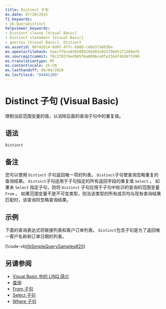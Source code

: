 ```yaml
---
title: Distinct 子句
ms.date: 07/20/2015
f1_keywords:
- vb.QueryDistinct
helpviewer_keywords:
- Distinct clause [Visual Basic]
- Distinct statement [Visual Basic]
- queries [Visual Basic], Distinct
ms.assetid: 86f42614-0d8f-4ffc-b888-ce8a37a8d36a
ms.openlocfilehash: 5aecffbce036500d294d03a925798d51f1269af6
ms.sourcegitcommit: f8c270376ed905f6a8896ce0fe25b4f4b38ff498
ms.translationtype: MT
ms.contentlocale: zh-CN
ms.lasthandoff: 06/04/2020
ms.locfileid: "84401389"
---
```

# <a name="distinct-clause-visual-basic"></a>Distinct 子句 (Visual Basic)
限制当前范围变量的值，以消除后面的查询子句中的重复值。  
  
## <a name="syntax"></a>语法  
  
```vb  
Distinct  
```  
  
## <a name="remarks"></a>备注  
 您可以使用 `Distinct` 子句返回唯一项的列表。 `Distinct`子句使查询忽略重复的查询结果。 `Distinct`子句适用于子句指定的所有返回字段的重复值 `Select` 。 如果未 `Select` 指定子句，则将 `Distinct` 子句应用于子句中标识的查询的范围变量 `From` 。 如果范围变量不是不可变类型，则当该类型的所有成员均与现有查询结果匹配时，该查询将忽略查询结果。  
  
## <a name="example"></a>示例  
 下面的查询表达式将联接列表和客户订单列表。 `Distinct`包含子句是为了返回唯一客户名称和订单日期的列表。  
  
 [!code-vb[VbSimpleQuerySamples#20](~/samples/snippets/visualbasic/VS_Snippets_VBCSharp/VbSimpleQuerySamples/VB/QuerySamples1.vb#20)]  
  
## <a name="see-also"></a>另请参阅

- [Visual Basic 中的 LINQ 简介](../../programming-guide/language-features/linq/introduction-to-linq.md)
- [查询](index.md)
- [From 子句](from-clause.md)
- [Select 子句](select-clause.md)
- [Where 子句](where-clause.md)
